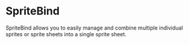# SpriteBind
SpriteBind allows you to easily manage and combine multiple individual sprites or sprite sheets into a single sprite sheet.
